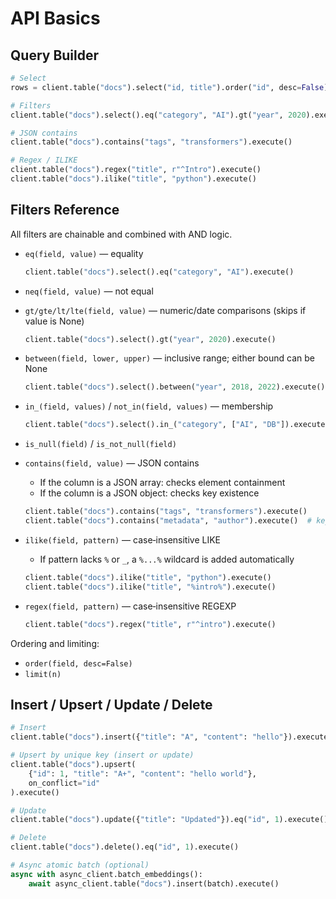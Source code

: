 # API Basics

## Query Builder

```python
# Select
rows = client.table("docs").select("id, title").order("id", desc=False).limit(20).execute()

# Filters
client.table("docs").select().eq("category", "AI").gt("year", 2020).execute()

# JSON contains
client.table("docs").contains("tags", "transformers").execute()

# Regex / ILIKE
client.table("docs").regex("title", r"^Intro").execute()
client.table("docs").ilike("title", "python").execute()
```

## Filters Reference

All filters are chainable and combined with AND logic.

- `eq(field, value)` — equality
  ```python
  client.table("docs").select().eq("category", "AI").execute()
  ```

- `neq(field, value)` — not equal

- `gt/gte/lt/lte(field, value)` — numeric/date comparisons (skips if value is None)
  ```python
  client.table("docs").select().gt("year", 2020).execute()
  ```

- `between(field, lower, upper)` — inclusive range; either bound can be None
  ```python
  client.table("docs").select().between("year", 2018, 2022).execute()
  ```

- `in_(field, values)` / `not_in(field, values)` — membership
  ```python
  client.table("docs").select().in_("category", ["AI", "DB"]).execute()
  ```

- `is_null(field)` / `is_not_null(field)`

- `contains(field, value)` — JSON contains
  - If the column is a JSON array: checks element containment
  - If the column is a JSON object: checks key existence
  ```python
  client.table("docs").contains("tags", "transformers").execute()
  client.table("docs").contains("metadata", "author").execute()  # key in JSON object
  ```

- `ilike(field, pattern)` — case‑insensitive LIKE
  - If pattern lacks `%` or `_`, a `%...%` wildcard is added automatically
  ```python
  client.table("docs").ilike("title", "python").execute()
  client.table("docs").ilike("title", "%intro%").execute()
  ```

- `regex(field, pattern)` — case‑insensitive REGEXP
  ```python
  client.table("docs").regex("title", r"^intro").execute()
  ```

Ordering and limiting:
- `order(field, desc=False)`
- `limit(n)`

## Insert / Upsert / Update / Delete

```python
# Insert
client.table("docs").insert({"title": "A", "content": "hello"}).execute()

# Upsert by unique key (insert or update)
client.table("docs").upsert(
    {"id": 1, "title": "A+", "content": "hello world"},
    on_conflict="id"
).execute()

# Update
client.table("docs").update({"title": "Updated"}).eq("id", 1).execute()

# Delete
client.table("docs").delete().eq("id", 1).execute()

# Async atomic batch (optional)
async with async_client.batch_embeddings():
    await async_client.table("docs").insert(batch).execute()
```
